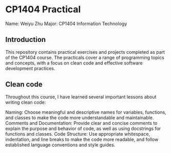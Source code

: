 #  CP1404 Practical
Name: Weiyu Zhu
Major: CP1404 Information Technology

## Introduction
This repository contains practical exercises and projects completed as part of the CP1404 course. The practicals cover a range of programming topics and concepts, with a focus on clean code and effective software development practices.

## Clean code
Throughout this course, I have learned several important lessons about writing clean code:

Naming: Choose meaningful and descriptive names for variables, functions, and classes to make the code more understandable and maintainable.
Comments and Documentation: Provide clear and concise comments to explain the purpose and behavior of code, as well as using docstrings for functions and classes.
Code Structure: Use appropriate whitespace, indentation, and line breaks to make the code more readable, and follow established language conventions and style guides.
